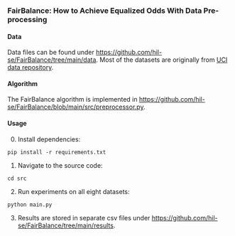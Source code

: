 ### FairBalance: How to Achieve Equalized Odds With Data Pre-processing

#### Data
Data files can be found under https://github.com/hil-se/FairBalance/tree/main/data. Most of the datasets are originally from [UCI data repository](https://archive.ics.uci.edu/ml/datasets.php).

#### Algorithm
The FairBalance algorithm is implemented in https://github.com/hil-se/FairBalance/blob/main/src/preprocessor.py.

#### Usage
0. Install dependencies:
```
pip install -r requirements.txt
```
1. Navigate to the source code:
```
cd src
```
2. Run experiments on all eight datasets:
```
python main.py
```
3. Results are stored in separate csv files under https://github.com/hil-se/FairBalance/tree/main/results.

